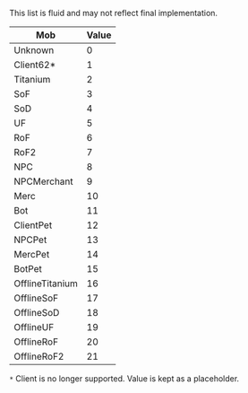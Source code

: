 This list is fluid and may not reflect final implementation.

|Mob|Value|
|--- |--- |
|Unknown|0|
|Client62*|1|
|Titanium|2|
|SoF|3|
|SoD|4|
|UF|5|
|RoF|6|
|RoF2|7|
|NPC|8|
|NPCMerchant|9|
|Merc|10|
|Bot|11|
|ClientPet|12|
|NPCPet|13|
|MercPet|14|
|BotPet|15|
|OfflineTitanium|16|
|OfflineSoF|17|
|OfflineSoD|18|
|OfflineUF|19|
|OfflineRoF|20|
|OfflineRoF2|21|

``*`` Client is no longer supported. Value is kept as a placeholder.